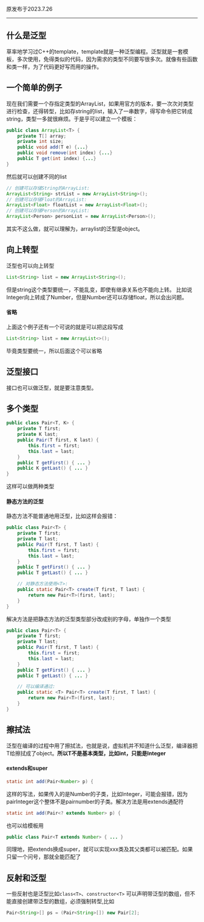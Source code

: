 原发布于2023.7.26

--------------------------

## 什么是泛型

草率地学习过C++的template，template就是一种泛型编程。泛型就是一套模板，多次使用，免得类似的代码，因为需求的类型不同要写很多次。就像有些函数和类一样，为了代码更好写而用的操作。

## 一个简单的例子
现在我们需要一个存指定类型的ArrayList，如果用官方的版本，要一次次对类型进行检查，还得转型，比如存string的list，输入了一串数字，得写命令把它转成string，类型一多就很麻烦。于是乎可以建立一个模板：
```java
public class ArrayList<T> {
    private T[] array;
    private int size;
    public void add(T e) {...}
    public void remove(int index) {...}
    public T get(int index) {...}
}
```
然后就可以创建不同的list
```java
// 创建可以存储String的ArrayList:
ArrayList<String> strList = new ArrayList<String>();
// 创建可以存储Float的ArrayList:
ArrayList<Float> floatList = new ArrayList<Float>();
// 创建可以存储Person的ArrayList:
ArrayList<Person> personList = new ArrayList<Person>();
```
其实不这么做，就可以理解为，arraylist的泛型是object。

## 向上转型
泛型也可以向上转型
```java
List<String> list = new ArrayList<String>();
```
但是string这个类型要统一，不能乱变，即使有继承关系也不能向上转。
比如说Integer向上转成了Number，但是Number还可以存储float，所以会出问题。

#### 省略
上面这个例子还有一个可说的就是可以把这段写成
```java
List<String> list = new ArrayList<>();
```
毕竟类型要统一，所以后面这个可以省略

## 泛型接口
接口也可以做泛型，就是要注意类型。

## 多个类型
```java
public class Pair<T, K> {
    private T first;
    private K last;
    public Pair(T first, K last) {
        this.first = first;
        this.last = last;
    }
    public T getFirst() { ... }
    public K getLast() { ... }
}
```
这样可以做两种类型

#### 静态方法的泛型
静态方法不能普通地用泛型，比如这样会报错：
```java
public class Pair<T> {
    private T first;
    private T last;
    public Pair(T first, T last) {
        this.first = first;
        this.last = last;
    }
    public T getFirst() { ... }
    public T getLast() { ... }

    // 对静态方法使用<T>:
    public static Pair<T> create(T first, T last) {
        return new Pair<T>(first, last);
    }
}
```
解决方法是把静态方法的泛型类型部分改成别的字母，单独作一个类型
```java
public class Pair<T> {
    private T first;
    private T last;
    public Pair(T first, T last) {
        this.first = first;
        this.last = last;
    }
    public T getFirst() { ... }
    public T getLast() { ... }

    // 可以编译通过:
    public static <T> Pair<T> create(T first, T last) {
        return new Pair<T>(first, last);
    }
}
```

## 擦拭法
泛型在编译的过程中用了擦拭法，也就是说，虚拟机并不知道什么泛型，编译器把T给擦拭成了object。**所以T不是基本类型，比如int，只能是Integer**

#### extends和super
```java
static int add(Pair<Number> p) {
```
这样的写法，如果传入的是Number的子类，比如Integer，可能会报错，因为pairInteger这个整体不是pairnumber的子类。解决方法是用extends通配符
```java
static int add(Pair<? extends Number> p) {
```
也可以给模板用
```java
public class Pair<T extends Number> { ... }
```
同理地，把extends换成super，就可以实现xxx类及其父类都可以被匹配。如果只留一个问号，那就全能匹配了

## 反射和泛型
一些反射也是泛型比如`class<T>`、`constructor<T>`
可以声明带泛型的数组，但不能直接创建带泛型的数组，必须强制转型,比如
```java
Pair<String>[] ps = (Pair<String>[]) new Pair[2];
```